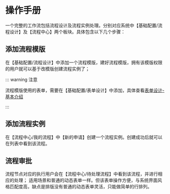 # 操作手册

一个完整的工作流包括流程设计及流程实例处理。分别对应系统中【基础配置/流程设计】及【流程中心】两个板块。具体包含以下几个步骤：

## 添加流程模版

在【基础配置/流程设计】中添加一个流程模版，建好流程模版，拥有该模版权限的用户就可以基于改模版创建流程实例了；

::: warning 注意

流程模版使用的表单，需要在【基础配置/表单设计】中添加，具体查看[表单设计-基本介绍](/startform.html)

:::

## 添加流程实例

在【流程中心/我的流程】中【新的申请】创建一个流程实例。创建成功后就可以在列表中看到该流程。


## 流程审批

流程节点对应的执行用户会在【流程中心/待处理流程】中看到该流程，并进行相应的处理；
适用场景和普通的动态表单一样。但该表单操作方便，与系统界面风格匹配度高，缺点是排版没有普通的动态表单灵活，只能做简单的行排列。




